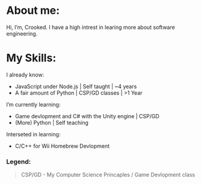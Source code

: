 # About me:
Hi, I’m, Crooked. I have a high intrest in learing more about software engineering.

# My Skills: 
I already know:
- JavaScript under Node.js | Self taught | ~4 years
- A fair amount of Python | CSP/GD classes | >1 Year

I’m currently learning:
- Game devlopment and C# with the Unity engine | CSP/GD
- (More) Python | Self teaching

Interseted in learning:
- C/C++ for Wii Homebrew Devlopment

### Legend:
> CSP/GD - My Computer Science Princaples / Game Devlopment class
